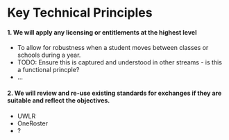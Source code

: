 # Key Technical Principles

#### 1. We will apply any licensing or entitlements at the highest level
   - To allow for robustness when a student moves between classes or schools during a year.  
   - TODO:  Ensure this is captured and understood in other streams - is this a functional princple?
   - ...
   
#### 2.  We will review and re-use existing standards for exchanges if they are suitable and reflect the objectives.
   - UWLR
   - OneRoster
   - ?

